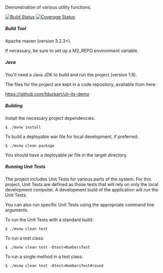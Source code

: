 Demonstration of various utility functions.


[![Build Status](https://travis-ci.org/fduckart/uh-its-demo.png?branch=master)](https://travis-ci.org/fduckart/uh-its-demo)
[![Coverage Status](https://coveralls.io/repos/github/fduckart/uh-its-demo/badge.svg?branch=master)](https://coveralls.io/github/fduckart/uh-its-demo?branch=master)

##### Build Tool
Apache maven (version 3.2.3+).

If necessary, be sure to set up a M2_REPO environment variable.

##### Java
You'll need a Java JDK to build and run the project (version 1.8).

The files for the project are kept in a code repository,
available from here:

https://github.com/fduckart/uh-its-demo

##### Building
Install the necessary project dependencies:

    $ ./mvnw install

To build a deployable war file for local development, if preferred:

    $ ./mvnw clean package

You should have a deployable jar file in the target directory.

##### Running Unit Tests
The project includes Unit Tests for various parts of the system.
For this project, Unit Tests are defined as those tests that will
rely on only the local development computer.
A development build of the application will run the Unit Tests.

You can also run specific Unit Tests using the appropriate command
line arguments.

To run the Unit Tests with a standard build:

    $ ./mvnw clean test

To run a test class:

    $ ./mvnw clean test -Dtest=NumbersTest

To run a single method in a test class:

    $ ./mvnw clean test -Dtest=NumbersTest#round

